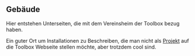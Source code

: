  Gebäude
---------

Hier entstehen Unterseiten, die mit dem Vereinsheim der Toolbox bezug haben.

Ein guter Ort um Installationen zu Beschreiben, die man nicht als [Projekt](https://toolbox-bodensee.de/projekte) auf die Toolbox Webseite stellen möchte, aber trotzdem cool sind.
